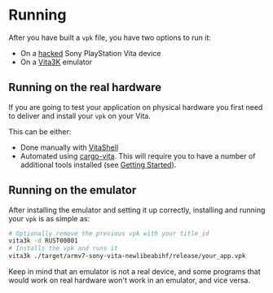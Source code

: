 # Running

After you have built a `vpk` file, you have two options to run it:

- On a [hacked] Sony PlayStation Vita device
- On a [Vita3K] emulator

## Running on the real hardware

If you are going to test your application on physical hardware you first need to deliver and install your `vpk` on your Vita.

This can be either:

- Done manually with [VitaShell]
- Automated using [cargo-vita]. This will require you to have a number of additional tools installed (see [Getting Started]).


## Running on the emulator

After installing the emulator and setting it up correctly, installing and running your `vpk` is as simple as:

```sh
# Optionally remove the previous vpk with your title_id
vita3k -d RUST00001
# Installs the vpk and runs it
vita3k ./target/armv7-sony-vita-newlibeabihf/release/your_app.vpk

```

Keep in mind that an emulator is not a real device, and some programs that would work on real hardware won't work in an emulator, and vice versa.

[Getting Started]: ./getting_started.md#optional-tools
[hacked]: https://henkaku.xyz/
[Vita3K]: https://vita3k.org/
[VitaShell]: https://github.com/TheOfficialFloW/VitaShell
[cargo-vita]: https://github.com/vita-rust/cargo-vita
